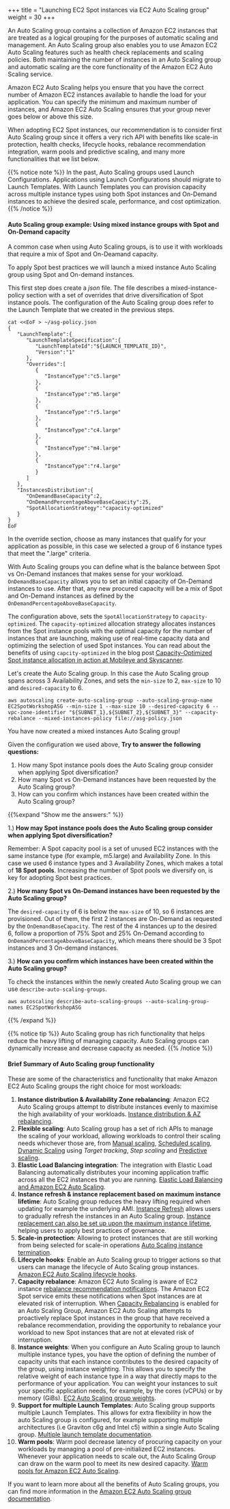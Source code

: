+++
title = "Launching EC2 Spot instances via EC2 Auto Scaling group"
weight = 30
+++

An Auto Scaling group contains a collection of Amazon EC2 instances that are treated as a logical grouping for the purposes of automatic scaling and management. An Auto Scaling group also enables you to use Amazon EC2 Auto Scaling features such as health check replacements and scaling policies. Both maintaining the number of instances in an Auto Scaling group and automatic scaling are the core functionality of the Amazon EC2 Auto Scaling service.

Amazon EC2 Auto Scaling helps you ensure that you have the correct number of Amazon EC2 instances available to handle the load for your application. You can specify the minimum and maximum number of instances, and Amazon EC2 Auto Scaling ensures that your group never goes below or above this size.

When adopting EC2 Spot instances, our recommendation is to consider first Auto Scaling group since it offers a very rich API with benefits like scale-in protection, health checks, lifecycle hooks, rebalance recommendation integration, warm pools and predictive scaling, and many more functionalities that we list below.

{{% notice note %}}
In the past, Auto Scaling groups used Launch Configurations. Applications using Launch Configurations should migrate to Launch Templates. With Launch Templates you can provision capacity across multiple instance types using both Spot instances and On-Demand instances to achieve the desired scale, performance, and cost optimization.
{{% /notice %}}

#### Auto Scaling group example: Using mixed instance groups with Spot and On-Demand capacity

A common case when using Auto Scaling groups, is to use it with workloads that require a mix
of Spot and On-Deamand capacity.

To apply Spot best practices we will launch a mixed instance Auto Scaling group using Spot and On-demand instances.

This first step does create a *json* file. The file describes a mixed-instance-policy section with a set of overrides that drive diversification of Spot instance pools. The configuration of the Auto Scaling group does refer to the Launch Template that we created in the previous steps.

```
cat <<EoF > ~/asg-policy.json
{
   "LaunchTemplate":{
      "LaunchTemplateSpecification":{
         "LaunchTemplateId":"${LAUNCH_TEMPLATE_ID}",
         "Version":"1"
      },
      "Overrides":[
         {
            "InstanceType":"c5.large"
         },
         {
            "InstanceType":"m5.large"
         },
         {
            "InstanceType":"r5.large"
         },
         {
            "InstanceType":"c4.large"
         },
         {
            "InstanceType":"m4.large"
         },
         {
            "InstanceType":"r4.large"
         }
      ]
   },
   "InstancesDistribution":{
      "OnDemandBaseCapacity":2,
      "OnDemandPercentageAboveBaseCapacity":25,
      "SpotAllocationStrategy":"capacity-optimized"
   }
}
EoF
```

In the override section, choose as many instances that qualify for your application as possible, in this case we selected a group of 6 instance types that meet the ".large" criteria.

With Auto Scaling groups you can define what is the balance between Spot vs On-Demand instances that makes sense for your workload. `OnDemandBaseCapacity` allows you to set an initial capacity of On-Demand instances to use. After that, any new procured capacity will be a mix of Spot and On-Demand instances as defined by the `OnDemandPercentageAboveBaseCapacity`.

The configuration above, sets the `SpotAllocationStrategy` to `capacity-optimized`. The `capacity-optimized` allocation strategy allocates instances from the Spot instance pools with the optimal capacity for the number of instances that are launching, making use of real-time capacity data and optimizing the selection of used Spot instances. You can read about the benefits of using `capcity-optimized` in the blog post [Capacity-Optimized Spot instance allocation in action at Mobileye and Skyscanner](https://aws.amazon.com/blogs/aws/capacity-optimized-spot-instance-allocation-in-action-at-mobileye-and-skyscanner/).

Let's create the Auto Scaling group. In this case the Auto Scaling group spans across 3 Availability Zones, and sets the `min-size` to 2, `max-size` to 10 and `desired-capacity` to 6.

```
aws autoscaling create-auto-scaling-group --auto-scaling-group-name EC2SpotWorkshopASG --min-size 1 --max-size 10 --desired-capacity 6 --vpc-zone-identifier "${SUBNET_1},${SUBNET_2},${SUBNET_3}" --capacity-rebalance --mixed-instances-policy file://asg-policy.json
```

You have now created a mixed instances Auto Scaling group!

Given the configuration we used above, **Try to answer the following questions:**

1. How many Spot instance pools does the Auto Scaling group consider when applying Spot
diversification?
2. How many Spot vs On-Demand instances have been requested by the Auto Scaling group?
3. How can you confirm which instances have been created within the Auto Scaling group?

{{%expand "Show me the answers:" %}}

1.) **How may Spot instance pools does the Auto Scaling group consider when applying Spot
diversification?**

Remember: A Spot capacity pool is a set of unused EC2 instances with the same instance type (for example, m5.large) and Availability Zone. In this case we used 6 instance types and 3 Availability Zones, which makes a total of **18 Spot pools**. Increasing the number of Spot pools we diversify on, is key for adopting Spot best practices.

2.) **How many Spot vs On-Demand instances have been requested by the Auto Scaling group?**

The `desired-capacity` of 6 is below the `max-size` of 10, so 6 instances are provisioned.
Out of them, the first 2 instances are On-Demand as requested by the `OnDemandBaseCapacity`.
The rest of the 4 instances up to the desired 6, follow a proportion of 75% Spot and 25% On-Demand according to `OnDemandPercentageAboveBaseCapacity`, which means there should be 3 Spot instances and 3 On-demand instances.

3.) **How can you confirm which instances have been created within the Auto Scaling group?**

To check the instances within the newly created Auto Scaling group we can use `describe-auto-scaling-groups`.

```
aws autoscaling describe-auto-scaling-groups --auto-scaling-group-names EC2SpotWorkshopASG
```

{{% /expand %}}

{{% notice tip %}}
Auto Scaling group has rich functionality that helps reduce the heavy lifting of managing capacity. Auto Scaling groups can dynamically increase and decrease capacity as needed.
{{% /notice %}}


#### Brief Summary of Auto Scaling group functionality
These are some of the characteristics and functionality that make Amazon EC2 Auto Scaling groups the right choice for most workloads:

1. **Instance distribution & Availability Zone rebalancing**: Amazon EC2 Auto Scaling groups attempt to distribute instances evenly to maximise the high availability of your workloads.
[Instance distribution & AZ rebalancing](https://docs.aws.amazon.com/autoscaling/ec2/userguide/auto-scaling-benefits.html#AutoScalingBehavior.Rebalancing).
1. **Flexible scaling**: Auto Scaling group has a set of rich APIs to manage the scaling of your workload, allowing workloads to control their scaling needs whichever those are, from [Manual scaling](https://docs.aws.amazon.com/autoscaling/ec2/userguide/as-manual-scaling.html), [Scheduled scaling](https://docs.aws.amazon.com/autoscaling/ec2/userguide/schedule_time.html), [Dynamic Scaling](https://docs.aws.amazon.com/autoscaling/ec2/userguide/as-scale-based-on-demand.html) using *Target tracking*, *Step scaling* and [Predictive scaling](https://docs.aws.amazon.com/autoscaling/ec2/userguide/ec2-auto-scaling-predictive-scaling.html).
1. **Elastic Load Balancing integration**: The integration with Elastic Load Balancing automatically distributes your incoming application traffic across all the EC2 instances that you are running. [Elastic Load Balancing and Amazon EC2 Auto Scaling](https://docs.aws.amazon.com/autoscaling/ec2/userguide/autoscaling-load-balancer.html).
1. **Instance refresh & instance replacement based on maximum instance lifetime**: Auto Scaling group reduces the heavy lifting required when updating for example the underlying AMI. [Instance Refresh](https://docs.aws.amazon.com/autoscaling/ec2/userguide/asg-instance-refresh.html) allows users to gradually refresh the instances in an Auto Scaling group. [Instance replacement can also be set up upon the maximum instance lifetime](https://docs.aws.amazon.com/autoscaling/ec2/userguide/asg-max-instance-lifetime.html), helping users to apply best practices of governance.
1. **Scale-in protection**: Allowing to protect instances that are still working from being selected for scale-in operations [Auto Scaling instance termination](https://docs.aws.amazon.com/autoscaling/ec2/userguide/as-instance-termination.html).
1. **Lifecycle hooks**: Enable an Auto Scaling group to trigger actions so that users can manage the lifecycle of Auto Scaling group instances. [Amazon EC2 Auto Scaling lifecycle hooks](https://docs.aws.amazon.com/autoscaling/ec2/userguide/lifecycle-hooks.html).
1. **Capacity rebalance**: Amazon EC2 Auto Scaling is aware of EC2 instance [rebalance recommendation notifications](https://docs.aws.amazon.com/AWSEC2/latest/UserGuide/rebalance-recommendations.html). The Amazon EC2 Spot service emits these notifications when Spot instances are at elevated risk of interruption. When [Capacity Rebalancing](https://docs.aws.amazon.com/autoscaling/ec2/userguide/capacity-rebalance.html) is enabled for an Auto Scaling Group, Amazon EC2 Auto Scaling attempts to proactively replace Spot instances in the group that have received a rebalance recommendation, providing the opportunity to rebalance your workload to new Spot instances that are not at elevated risk of interruption.
1. **Instance weights**: When you configure an Auto Scaling group to launch multiple instance types, you have the option of defining the number of capacity units that each instance contributes to the desired capacity of the group, using instance weighting. This allows you to specify the relative weight of each instance type in a way that directly maps to the performance of your application. You can weight your instances to suit your specific application needs, for example, by the cores (vCPUs) or by memory (GiBs). [EC2 Auto Scaling group weights](https://docs.aws.amazon.com/autoscaling/ec2/userguide/asg-instance-weighting.html).
1. **Support for multiple Launch Templates**: Auto Scaling group supports multiple Launch Templates. This allows for extra flexibility in how the auto Scaling group is configured, for example supporting multiple architectures (i.e Graviton c6g and Intel c5) within a single Auto Scaling group. [Multiple launch template documentation](https://docs.aws.amazon.com/autoscaling/ec2/userguide/asg-launch-template-overrides.html).
1. **Warm pools**: Warm pool decrease latency of procuring capacity on your workloads by managing a pool of pre-initialized EC2 instances. Whenever your application needs to scale out, the Auto Scaling Group can draw on the warm pool to meet its new desired capacity. [Warm pools for Amazon EC2 Auto Scaling](https://docs.aws.amazon.com/autoscaling/ec2/userguide/ec2-auto-scaling-warm-pools.html).

If you want to learn more about all the benefits of Auto Scaling groups, you can find more information in the [Amazon EC2 Auto Scaling group documentation](https://docs.aws.amazon.com/autoscaling/ec2/userguide/what-is-amazon-ec2-auto-scaling.html).

